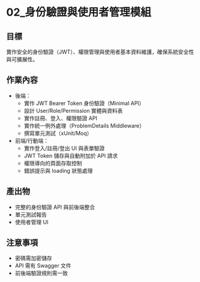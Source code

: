 # 02_身份驗證與使用者管理模組

## 目標
實作安全的身份驗證（JWT）、權限管理與使用者基本資料維護，確保系統安全性與可擴展性。

## 作業內容
- 後端：
  - 實作 JWT Bearer Token 身份驗證（Minimal API）
  - 設計 User/Role/Permission 實體與資料表
  - 實作註冊、登入、權限驗證 API
  - 實作統一例外處理（ProblemDetails Middleware）
  - 撰寫單元測試（xUnit/Moq）
- 前端/行動端：
  - 實作登入/註冊/登出 UI 與表單驗證
  - JWT Token 儲存與自動附加於 API 請求
  - 權限導向的頁面存取控制
  - 錯誤提示與 loading 狀態處理

## 產出物
- 完整的身份驗證 API 與前後端整合
- 單元測試報告
- 使用者管理 UI

## 注意事項
- 密碼需加密儲存
- API 需有 Swagger 文件
- 前後端驗證規則需一致
